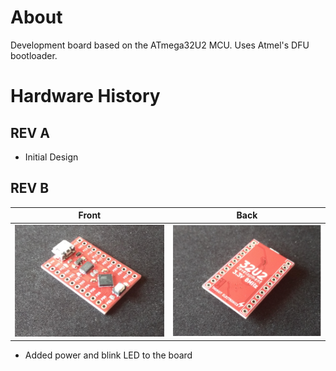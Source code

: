 # About #

Development board based on the ATmega32U2 MCU. Uses Atmel's DFU bootloader.

# Hardware History #

## REV A ##
- Initial Design

## REV B ##
| Front | Back|
| ------------------------------------------ | ----------------------------------------- |
| ![image goes here](IMAGES/32U2-DEV_1.png)  | ![image goes here](IMAGES/32U2-DEV_2.png)  |
- Added power and blink LED to the board
